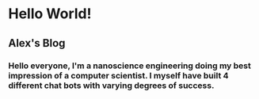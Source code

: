 # Hello World!
## Alex's Blog
### Hello everyone, I'm a nanoscience engineering doing my best impression of a computer scientist. I myself have built 4 different chat bots with varying degrees of success.